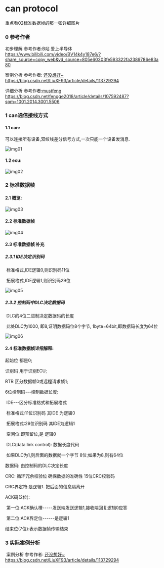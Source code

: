 # can protocol

重点看02标准数据帧的那一张详细图片

### 0 参考作者

初步理解 参考作者:B站 爱上半导体  https://www.bilibili.com/video/BV14k4y187e6/?share_source=copy_web&vd_source=805e60303fe593322fa2389786e83a80

案例分析 参考作者: [还没想好~](https://blog.csdn.net/LiuXF93)  https://blog.csdn.net/LiuXF93/article/details/113729294

详细分析 参考作者:[mustfeng](https://blog.csdn.net/u010037269) https://blog.csdn.net/fengge2018/article/details/107592487?spm=1001.2014.3001.5506

### 1 can通信接线方式

#### 1.1 can:  

 可以连接所有设备,双绞线差分信号方式,一次只能一个设备发消息.

![img01](D:\ProJects\Android\AndroidLearn\AndroidModel\AndroidModel\app\src\main\java\com\example\androidmodel\protocol\can\assets\img01.png)

#### 1.2 ecu:

![img02](D:\ProJects\Android\AndroidLearn\AndroidModel\AndroidModel\app\src\main\java\com\example\androidmodel\protocol\can\assets\img02.png)

### 2 标准数据帧



#### 2.1 概览:

![img03](D:\ProJects\Android\AndroidLearn\AndroidModel\AndroidModel\app\src\main\java\com\example\androidmodel\protocol\can\assets\img03.png)

#### 2.2 标准数据帧

![img04](D:\ProJects\Android\AndroidLearn\AndroidModel\AndroidModel\app\src\main\java\com\example\androidmodel\protocol\can\assets\img04.png)

#### 2.3 标准数据帧 补充

##### 2.3.1 IDE决定识别码

​	标准格式,IDE逻辑0,则识别码11位

​	拓展格式,IDE逻辑1,则识别码29位

![img05](D:\ProJects\Android\AndroidLearn\AndroidModel\AndroidModel\app\src\main\java\com\example\androidmodel\protocol\can\assets\img05.png)

##### 2.3.2 控制码中DLC决定数据码

​		DLC的4位二进制决定数据码的长度

​		此处DLC为1000, 即8,证明数据码位8个字节, 1byte=64bit,即数据码长度为64位

![img06](D:\ProJects\Android\AndroidLearn\AndroidModel\AndroidModel\app\src\main\java\com\example\androidmodel\protocol\can\assets\img06.png)

#### 2.4 标准数据帧详细解释:

起始位 都是0; 

识别码 用于识别ECU; 

RTR 区分数据帧0或远程请求帧1;

6位控制码---控制数据长度: 

​		IDE---区分标准格式和拓展格式

​					标准格式:11位识别码 其IDE 为逻辑0

​					拓展格式:29位识别码 其IDE为逻辑1

​		空闲位:即预留位,是 逻辑0

​		DLC(data link control): 数据长度代码

​				如果DLC为1,则后面的数据就一个字节 8位;如果为8,则有64位

数据码: 由控制码的DLC决定长度

CRC: 循环冗余校验位  确保数据的准确性 15位CRC校验码

CRC界定符:是逻辑1. 把后面的信息隔离开

ACK码(2位): 

​	第一位:ACK确认槽-----发送端发送逻辑1,接收端回复逻辑0应答

​	第二位:ACK界定位------是逻辑1

结束位(7位):表示数据帧传输结束

### 3 实际案例分析

​		案例分析 参考作者: [还没想好~](https://blog.csdn.net/LiuXF93)  https://blog.csdn.net/LiuXF93/article/details/113729294
